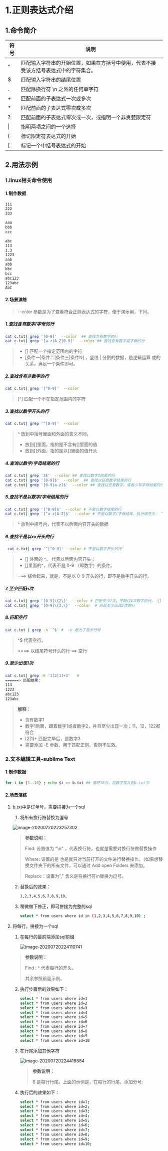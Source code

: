# 1.正则表达式介绍

## 1.命令简介

| 符号 | 说明                                                         |
| ---- | ------------------------------------------------------------ |
| ^    | 匹配输入字符串的开始位置，如果在方括号中使用，代表不接受该方括号表达式中的字符集合。 |
| $    | 匹配输入字符串的结尾位置                                     |
| .    | 匹配除换行符 \n 之外的任何单字符                             |
| +    | 匹配前面的子表达式一次或多次                                 |
| *    | 匹配前面的子表达式零次或多次                                 |
| ?    | 匹配前面的子表达式零次或一次，或指明一个非贪婪限定符         |
| \|   | 指明两项之间的一个选择                                       |
| {    | 标记限定符表达式的开始                                       |
| [    | 标记一个中括号表达式的开始                                   |



## 2.用法示例

### 1.linux相关命令使用

#### 1.制作数据

```bash
111
222
333

aaa
bbb
ccc

abc
113
1.3
1223
aab
abb
bbc
bcc
abc123
123abc
AbC
```

#### 2.场景演练

> --color  参数是为了查看符合正则表达式的字符，便于演示用，下同。

##### 1.查找含有数字/字母的行

```bash
cat c.txt| grep '[0-9]'  --color  ## 查找含有数字的行
cat c.txt| grep '[a-z|A-Z|0-9]'  --color ## 查找含有数字或字母的行
```

> - [] 匹配一个指定范围内的字符
> - [条件一|条件二|条件三|条件N] ，竖线 | 分割的数据，是逻辑运算 或的关系，满足一个条件即可。

##### 2.查找含有非数字的行

```bash
cat c.txt| grep '[^0-9]'  --color
```

> [^] 匹配一个不在指定范围内的字符

##### 3.查找以数字开头的行

```bash
cat c.txt| grep '^[0-9]'  --color 
```

> ^ 放到中括号里面和外面的含义不同。
>
> - 放到[]里面，指的是不含有[]里面的值
> - 放到[]外面，指的是以[]里面的值开头

##### 4.查询以数字/字母结尾的行

```bash
cat c.txt| grep '3$'  --color ## 查找以数字3结尾的行
cat c.txt| grep '[0-9]$'  --color  ## 查找以任意数字结尾的行
cat c.txt| grep '[0-9|a-z]$'  --color ## 查找以任意数字，或者小写字母结尾的行
```

##### 5.查找不是以数字/字母结尾的行

```bash
cat c.txt| grep '[^0-9]$'  --color # 不是以数字结尾的行
cat c.txt| grep '[^a-z|A-Z]$'  --color # 不是以数字/字母结尾，执行顺序为： ^((a-z)|(A-Z))
```

> ^ 放到中括号内，代表不以后面内容开头的数据

##### 6.查找不是以xx开头的行

```bash
 cat c.txt| grep '^[^0-9]' --color # 不是以数字开头的行 
```

> - [] 外面的 ^， 代表以后面内容开头；
> - []里面的^，代表不是 0-9 （即数字）的条件。
>
> ===> 综合起来，就是。不是以 0-9 开头的行，即不是数字开头的行。

##### 7.至少匹配n次

```bash
cat c.txt| grep '[0-9]\{2\}'  --color # 匹配至少2次，不超过4次数字的行。 {} 在shell中有特殊含义，需要使用反斜杠转义。
cat c.txt| grep '[0-9]\{2,\}'  --color  # 匹配至少出现2次的行
```

##### 8.匹配空行

```bash
cat c.txt | grep -n '^$' #  -n 是为了显示行号
```

> ^$ 代表空行。
>
> ====> 以结尾符号开头的行  ==> 空行

##### 9.至少出现1次

```bash
cat c.txt| grep -E '1[2|1]+3'   # 
======> 匹配结果：
113
1223
abc123
123abc
```



> **解释：**
>
> - 含有数字1
> - 数字1后面，跟着数字1或者数字2，并且至少出现一次；11，12，122都符合
> - [2|1]+ 匹配完毕后，是数字3 
> - 需要添加 -E 参数，用于匹配正则。否则不生效。





### 2.文本编辑工具-sublime Text

#### 1.制作数据

```bash
for i in {1..10} ; echo $i >> b.txt ## 循环10次，将数字写入到b.txt中
```

#### 2.场景演练

1. b.txt中是订单号，需要拼接为一个sql

   1. 将所有换行符替换为逗号

   ![image-20200720223257302](sql-step1.png)

   > **参数说明：**
   >
   > Find: 设置值为 "\n" ，代表换行符，也就是需要对换行符做替换操作
   >
   > Where:  设置的是<open files> 也是就只对当前打开的文件进行替换操作。（如果想替换文件夹下的所有文件，可以通过 Add open Folders 来添加。
   >
   > Replace：设置为"," 含义是将换行符\n替换为逗号。

   2. 替换后的效果：

      ```bash
      1,2,3,4,5,6,7,8,9,10,
      ```

   3. 稍微做下修正，即可拼接为完整的sql

      ```bash
      select * from users where id in (1,2,3,4,5,6,7,8,9,10) ;
      ```

2. 将每行，拼接为一个sql

   1. 在每行的最前端添加sql前缀

      ![image-20200720224110741](sql-step2.png)

   > **参数说明：**
   >
   > Find : ^ 代表每行的开头。
   >
   > 其余参照前面示例。

   2. 执行步骤后的效果如下：

      ```bash
      select * from users where id=1
      select * from users where id=2
      select * from users where id=3
      select * from users where id=4
      select * from users where id=5
      select * from users where id=6
      select * from users where id=7
      select * from users where id=8
      select * from users where id=9
      select * from users where id=10
      ```

   3. 在行尾添加其他字符

      ![image-20200720224418884](sql-setp3.png)

      > **参数说明：**
      >
      > $ 是每行行尾。上面的示例是，在每行的行尾，添加分号;

   4. 执行后的效果如下：

      ```bash
      select * from users where id=1;
      select * from users where id=2;
      select * from users where id=3;
      select * from users where id=4;
      select * from users where id=5;
      select * from users where id=6;
      select * from users where id=7;
      select * from users where id=8;
      select * from users where id=9;
      select * from users where id=10;
      ```

      

